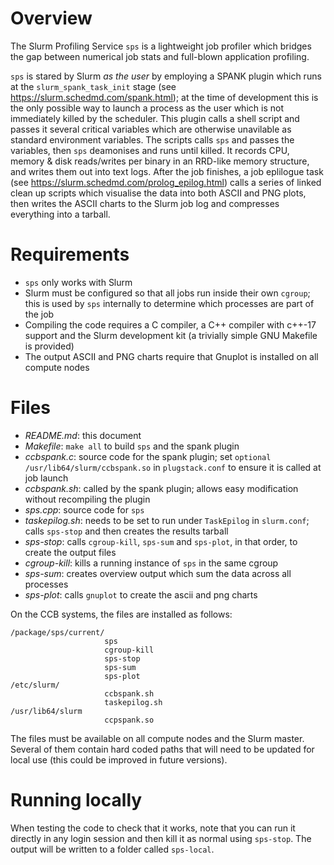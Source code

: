 # Overview

The Slurm Profiling Service `sps` is a lightweight job profiler which bridges the gap between numerical job stats and full-blown application profiling.

`sps` is stared by Slurm *as the user* by employing a SPANK plugin which runs at the `slurm_spank_task_init` stage (see https://slurm.schedmd.com/spank.html); at the time of development this is the only possible way to launch a process as the user which is not immediately killed by the scheduler. This plugin calls a shell script and passes it several critical variables which are otherwise unavilable as standard environment variables. The scripts calls `sps` and passes the variables, then `sps` deamonises and runs until killed. It records CPU, memory & disk reads/writes per binary in an RRD-like memory structure, and writes them out into text logs. After the job finishes, a job eplilogue task (see https://slurm.schedmd.com/prolog_epilog.html) calls a series of linked clean up scripts which visualise the data into both ASCII and PNG plots, then writes the ASCII charts to the Slurm job log and compresses everything into a tarball.

# Requirements

- `sps` only works with Slurm
- Slurm must be configured so that all jobs run inside their own `cgroup`; this is used by `sps` internally to determine which processes are part of the job
- Compiling the code requires a C compiler, a C++ compiler with c++-17 support and the Slurm development kit (a trivially simple GNU Makefile is provided)
- The output ASCII and PNG charts require that Gnuplot is installed on all compute nodes

# Files

- *README.md*: this document
- *Makefile*: `make all` to build `sps` and the spank plugin
- *ccbspank.c*: source code for the spank plugin; set `optional /usr/lib64/slurm/ccbspank.so` in `plugstack.conf` to ensure it is called at job launch
- *ccbspank.sh*: called by the spank plugin; allows easy modification without recompiling the plugin
- *sps.cpp*: source code for `sps`
- *taskepilog.sh*: needs to be set to run under `TaskEpilog` in `slurm.conf`; calls `sps-stop` and then creates the results tarball
- *sps-stop*: calls `cgroup-kill`, `sps-sum` and `sps-plot`, in that order, to create the output files
- *cgroup-kill*: kills a running instance of `sps` in the same cgroup
- *sps-sum*: creates overview output which sum the data across all processes
- *sps-plot*: calls `gnuplot` to create the ascii and png charts

On the CCB systems, the files are installed as follows:

```
/package/sps/current/
                     sps
                     cgroup-kill
                     sps-stop
                     sps-sum
                     sps-plot
/etc/slurm/
                     ccbspank.sh
                     taskepilog.sh
/usr/lib64/slurm
                     ccpspank.so
```

The files must be available on all compute nodes and the Slurm master. Several of them contain hard coded paths that will need to be updated for local use (this could be improved in future versions).

# Running locally

When testing the code to check that it works, note that you can run it directly in any login session and then kill it as normal using `sps-stop`. The output will be written to a folder called `sps-local`.
